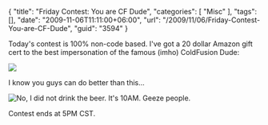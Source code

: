 {
	"title": "Friday Contest: You are CF Dude",
	"categories": [
		"Misc"
	],
	"tags": [],
	"date": "2009-11-06T11:11:00+06:00",
	"url": "/2009/11/06/Friday-Contest-You-are-CF-Dude",
	"guid": "3594"
}

Today's contest is 100% non-code based. I've got a 20 dollar Amazon gift cert to the best impersonation of the famous (imho) ColdFusion Dude:

<img src="https://static.raymondcamden.com/images/cfdudesmall.jpg" />

I know you guys can do better than this...

<img src="https://static.raymondcamden.com/images/cfjedi/cfdude2.jpg" title="No, I did not drink the beer. It's 10AM. Geeze people." />

Contest ends at 5PM CST.